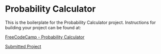# Probability Calculator

This is the boilerplate for the Probability Calculator project. Instructions for building your project can be found at:

[FreeCodeCamp - Probability Calculator](https://www.freecodecamp.org/learn/scientific-computing-with-python/scientific-computing-with-python-projects/probability-calculator)

[Submitted Project](https://replit.com/@konkokkinoris?path=)
